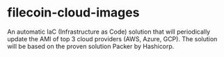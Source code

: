 # filecoin-cloud-images
An automatic IaC (Infrastructure as Code) solution that will periodically update the AMI of top 3 cloud providers (AWS, Azure, GCP). 
The solution will be based on the proven solution Packer by Hashicorp.
